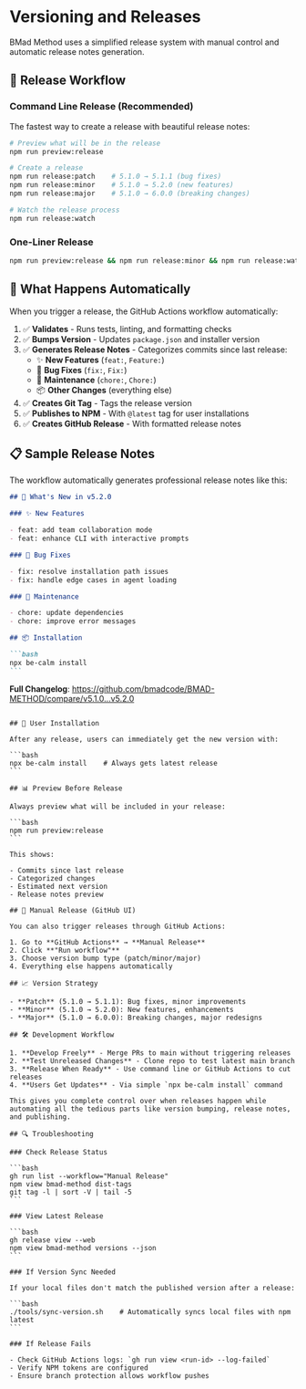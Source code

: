 # Versioning and Releases

BMad Method uses a simplified release system with manual control and automatic release notes generation.

## 🚀 Release Workflow

### Command Line Release (Recommended)

The fastest way to create a release with beautiful release notes:

```bash
# Preview what will be in the release
npm run preview:release

# Create a release
npm run release:patch    # 5.1.0 → 5.1.1 (bug fixes)
npm run release:minor    # 5.1.0 → 5.2.0 (new features)
npm run release:major    # 5.1.0 → 6.0.0 (breaking changes)

# Watch the release process
npm run release:watch
```

### One-Liner Release

```bash
npm run preview:release && npm run release:minor && npm run release:watch
```

## 📝 What Happens Automatically

When you trigger a release, the GitHub Actions workflow automatically:

1. ✅ **Validates** - Runs tests, linting, and formatting checks
2. ✅ **Bumps Version** - Updates `package.json` and installer version
3. ✅ **Generates Release Notes** - Categorizes commits since last release:
   - ✨ **New Features** (`feat:`, `Feature:`)
   - 🐛 **Bug Fixes** (`fix:`, `Fix:`)
   - 🔧 **Maintenance** (`chore:`, `Chore:`)
   - 📦 **Other Changes** (everything else)
4. ✅ **Creates Git Tag** - Tags the release version
5. ✅ **Publishes to NPM** - With `@latest` tag for user installations
6. ✅ **Creates GitHub Release** - With formatted release notes

## 📋 Sample Release Notes

The workflow automatically generates professional release notes like this:

````markdown
## 🚀 What's New in v5.2.0

### ✨ New Features

- feat: add team collaboration mode
- feat: enhance CLI with interactive prompts

### 🐛 Bug Fixes

- fix: resolve installation path issues
- fix: handle edge cases in agent loading

### 🔧 Maintenance

- chore: update dependencies
- chore: improve error messages

## 📦 Installation

```bash
npx be-calm install
```
````

**Full Changelog**: https://github.com/bmadcode/BMAD-METHOD/compare/v5.1.0...v5.2.0

````

## 🎯 User Installation

After any release, users can immediately get the new version with:

```bash
npx be-calm install    # Always gets latest release
```

## 📊 Preview Before Release

Always preview what will be included in your release:

```bash
npm run preview:release
```

This shows:

- Commits since last release
- Categorized changes
- Estimated next version
- Release notes preview

## 🔧 Manual Release (GitHub UI)

You can also trigger releases through GitHub Actions:

1. Go to **GitHub Actions** → **Manual Release**
2. Click **"Run workflow"**
3. Choose version bump type (patch/minor/major)
4. Everything else happens automatically

## 📈 Version Strategy

- **Patch** (5.1.0 → 5.1.1): Bug fixes, minor improvements
- **Minor** (5.1.0 → 5.2.0): New features, enhancements
- **Major** (5.1.0 → 6.0.0): Breaking changes, major redesigns

## 🛠️ Development Workflow

1. **Develop Freely** - Merge PRs to main without triggering releases
2. **Test Unreleased Changes** - Clone repo to test latest main branch
3. **Release When Ready** - Use command line or GitHub Actions to cut releases
4. **Users Get Updates** - Via simple `npx be-calm install` command

This gives you complete control over when releases happen while automating all the tedious parts like version bumping, release notes, and publishing.

## 🔍 Troubleshooting

### Check Release Status

```bash
gh run list --workflow="Manual Release"
npm view bmad-method dist-tags
git tag -l | sort -V | tail -5
```

### View Latest Release

```bash
gh release view --web
npm view bmad-method versions --json
```

### If Version Sync Needed

If your local files don't match the published version after a release:

```bash
./tools/sync-version.sh    # Automatically syncs local files with npm latest
```

### If Release Fails

- Check GitHub Actions logs: `gh run view <run-id> --log-failed`
- Verify NPM tokens are configured
- Ensure branch protection allows workflow pushes
````
